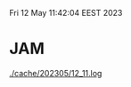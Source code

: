 Fri 12 May 11:42:04 EEST 2023
# JAM
<a href='./cache/202305/12_11.log'>./cache/202305/12_11.log</a>
